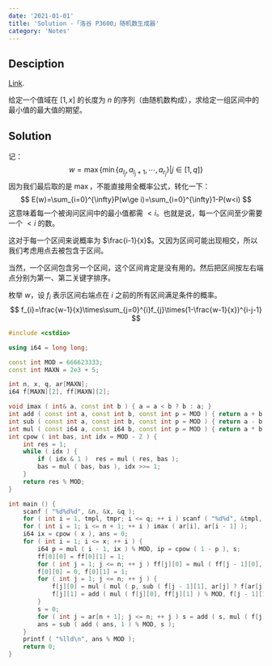```yaml
---
date: '2021-01-01'
title: 'Solution -「洛谷 P3600」随机数生成器'
category: 'Notes'
---
```


## Desciption

[Link](https://www.luogu.com.cn/problem/P3600).

给定一个值域在 $[1,x]$ 的长度为 $n$ 的序列（由随机数构成），求给定一组区间中的最小值的最大值的期望。

## Solution

记：
$$
w=\max\{\min\{a_{l_{j}},a_{l_{j}+1},\cdots,a_{r_{j}}\}|j\in[1,q]\}
$$
因为我们最后取的是 $\max$，不能直接用全概率公式，转化一下：
$$
E(w)=\sum_{i=0}^{\infty}P(w\ge i)=\sum_{i=0}^{\infty}1-P(w<i)
$$
这意味着每一个被询问区间中的最小值都需 $<i$。也就是说，每一个区间至少需要一个 $<i$ 的数。

这对于每一个区间来说概率为 $\frac{i-1}{x}$。又因为区间可能出现相交，所以我们考虑用点去被包含于区间。

当然，一个区间包含另一个区间，这个区间肯定是没有用的。然后把区间按左右端点分别为第一、第二关键字排序。

枚举 $w$，设 $f_{i}$ 表示区间右端点在 $i$ 之前的所有区间满足条件的概率。
$$
f_{i}=\frac{w-1}{x}\times\sum_{j=0}^{i}f_{j}\times(1-\frac{w-1}{x})^{i-j-1}
$$

```cpp
#include <cstdio>

using i64 = long long;

const int MOD = 666623333;
const int MAXN = 2e3 + 5;

int n, x, q, ar[MAXN];
i64 f[MAXN][2], ff[MAXN][2];

void imax ( int& a, const int b ) { a = a < b ? b : a; }
int add ( const int a, const int b, const int p = MOD ) { return a + b < p ? a + b : ( a + b ) % p; }
int sub ( const int a, const int b, const int p = MOD ) { return a - b < 0 ? a - b + p : a - b; }
int mul ( const i64 a, const i64 b, const int p = MOD ) { return a * b % p; }
int cpow ( int bas, int idx = MOD - 2 ) {
	int res = 1;
	while ( idx ) {
		if ( idx & 1 )	res = mul ( res, bas );
		bas = mul ( bas, bas ), idx >>= 1;
	}
	return res % MOD;
}

int main () {
	scanf ( "%d%d%d", &n, &x, &q );
	for ( int i = 1, tmpl, tmpr; i <= q; ++ i )	scanf ( "%d%d", &tmpl, &tmpr ), imax ( ar[tmpr + 1], tmpl );
	for ( int i = 1; i <= n + 1; ++ i )	imax ( ar[i], ar[i - 1] );
	i64 ix = cpow ( x ), ans = 0;
	for ( int i = 1; i <= x; ++ i ) {
		i64 p = mul ( i - 1, ix ) % MOD, ip = cpow ( 1 - p ), s;
		ff[0][0] = ff[0][1] = 1;
		for ( int j = 1; j <= n; ++ j )	ff[j][0] = mul ( ff[j - 1][0], 1 - p ) % MOD, ff[j][1] = mul ( ff[j - 1][1], ip ) % MOD;
		f[0][0] = 0, f[0][1] = 1;
		for ( int j = 1; j <= n; ++ j ) {
			f[j][0] = mul ( mul ( p, sub ( f[j - 1][1], ar[j] ? f[ar[j] - 1][1] : 0 ) ) % MOD, ff[j - 1][0] ) % MOD;
			f[j][1] = add ( mul ( f[j][0], ff[j][1] ) % MOD, f[j - 1][1] ) % MOD;
		}
		s = 0;
		for ( int j = ar[n + 1]; j <= n; ++ j )	s = add ( s, mul ( f[j][0], ff[n - j][0] ) % MOD ) % MOD;
		ans = sub ( add ( ans, 1 ) % MOD, s );
	}
	printf ( "%lld\n", ans % MOD );
	return 0;
}
```